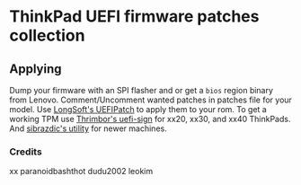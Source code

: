 # ThinkPad UEFI firmware patches collection

## Applying

Dump your firmware with an SPI flasher and or get a `bios` region binary from Lenovo.
Comment/Uncomment wanted patches in patches file for your model.
Use [LongSoft's UEFIPatch](https://github.com/LongSoft/UEFITool/releases) to apply them to your rom.
To get a working TPM use [Thrimbor's uefi-sign](https://github.com/thrimbor/thinkpad-uefi-sign) for xx20, xx30, and xx40 ThinkPads. And [sibrazdic's utility](https://github.com/sibradzic/UEFI-playground/blob/master/fix_vendor_hashes.py) for newer machines.

### Credits

xx
paranoidbashthot
dudu2002
leokim
